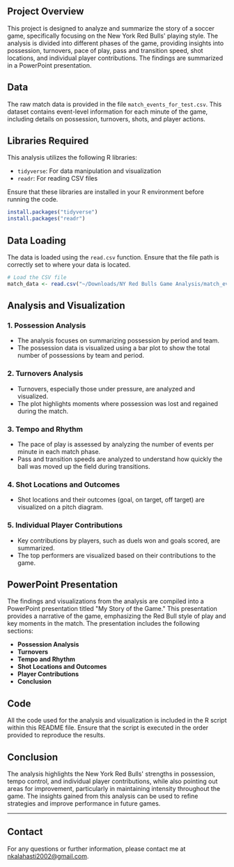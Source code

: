 ## Project Overview

This project is designed to analyze and summarize the story of a soccer game, specifically focusing on the New York Red Bulls' playing style. The analysis is divided into different phases of the game, providing insights into possession, turnovers, pace of play, pass and transition speed, shot locations, and individual player contributions. The findings are summarized in a PowerPoint presentation.

## Data

The raw match data is provided in the file `match_events_for_test.csv`. This dataset contains event-level information for each minute of the game, including details on possession, turnovers, shots, and player actions.

## Libraries Required

This analysis utilizes the following R libraries:
- `tidyverse`: For data manipulation and visualization
- `readr`: For reading CSV files

Ensure that these libraries are installed in your R environment before running the code.

```r
install.packages("tidyverse")
install.packages("readr")
```

## Data Loading

The data is loaded using the `read.csv` function. Ensure that the file path is correctly set to where your data is located.

```r
# Load the CSV file
match_data <- read.csv("~/Downloads/NY Red Bulls Game Analysis/match_events_for_test.csv")
```

## Analysis and Visualization

### 1. **Possession Analysis**
   - The analysis focuses on summarizing possession by period and team.
   - The possession data is visualized using a bar plot to show the total number of possessions by team and period.

### 2. **Turnovers Analysis**
   - Turnovers, especially those under pressure, are analyzed and visualized.
   - The plot highlights moments where possession was lost and regained during the match.

### 3. **Tempo and Rhythm**
   - The pace of play is assessed by analyzing the number of events per minute in each match phase.
   - Pass and transition speeds are analyzed to understand how quickly the ball was moved up the field during transitions.

### 4. **Shot Locations and Outcomes**
   - Shot locations and their outcomes (goal, on target, off target) are visualized on a pitch diagram.

### 5. **Individual Player Contributions**
   - Key contributions by players, such as duels won and goals scored, are summarized.
   - The top performers are visualized based on their contributions to the game.

## PowerPoint Presentation

The findings and visualizations from the analysis are compiled into a PowerPoint presentation titled "My Story of the Game." This presentation provides a narrative of the game, emphasizing the Red Bull style of play and key moments in the match. The presentation includes the following sections:

- **Possession Analysis**
- **Turnovers**
- **Tempo and Rhythm**
- **Shot Locations and Outcomes**
- **Player Contributions**
- **Conclusion**

## Code

All the code used for the analysis and visualization is included in the R script within this README file. Ensure that the script is executed in the order provided to reproduce the results.

## Conclusion

The analysis highlights the New York Red Bulls' strengths in possession, tempo control, and individual player contributions, while also pointing out areas for improvement, particularly in maintaining intensity throughout the game. The insights gained from this analysis can be used to refine strategies and improve performance in future games.

---

## Contact

For any questions or further information, please contact me at nkalahasti2002@gmail.com.
